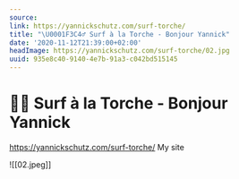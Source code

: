 ```yaml
---
source:
link: https://yannickschutz.com/surf-torche/
title: "\U0001F3C4‍♂️ Surf à la Torche - Bonjour Yannick"
date: '2020-11-12T21:39:00+02:00'
headImage: https://yannickschutz.com/surf-torche/02.jpg
uuid: 935e8c40-9140-4e7b-91a3-c042bd515145
---
```


# 🏄‍♂️ Surf à la Torche - Bonjour Yannick
https://yannickschutz.com/surf-torche/
My site

![[02.jpeg]]
